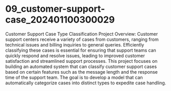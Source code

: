 # 09_customer-support-case_202401100300029
Customer Support Case Type Classification Project
Overview: Customer support centers receive a variety of cases from customers, ranging from technical issues and billing inquiries to general queries. Efficiently classifying these cases is essential for ensuring that support teams can quickly respond and resolve issues, leading to improved customer satisfaction and streamlined support processes. This project focuses on building an automated system that can classify customer support cases based on certain features such as the message length and the response time of the support team. The goal is to develop a model that can automatically categorize cases into distinct types to expedite case handling.
